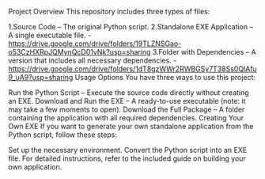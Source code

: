 Project Overview
This repository includes three types of files:

1.Source Code – The original Python script.
2.Standalone EXE Application – A single executable file. -  https://drive.google.com/drive/folders/19TLZNSGao-o53CzHXRpJQMynQcD01vNk?usp=sharing 
3.Folder with Dependencies – A version that includes all necessary dependencies. - https://drive.google.com/drive/folders/1dT8gzWWr2RWBGSy7T38Ss0QlAfu9_uA9?usp=sharing
Usage Options
You have three ways to use this project:

Run the Python Script – Execute the source code directly without creating an EXE.
Download and Run the EXE – A ready-to-use executable (note: it may take a few moments to open).
Download the Full Package – A folder containing the application with all required dependencies.
Creating Your Own EXE
If you want to generate your own standalone application from the Python script, follow these steps:

Set up the necessary environment.
Convert the Python script into an EXE file.
For detailed instructions, refer to the included guide on building your own application.
